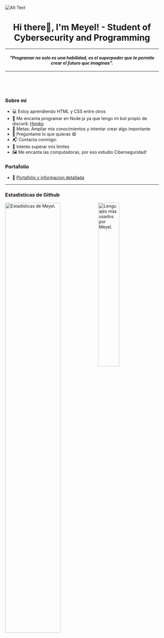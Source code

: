 ![Alt Text](https://imgur.com/qOoswB2.gif)

<div id="header" align="center">
	<h1 align="center"><b>Hi there👋, I'm Meyel! - Student of Cybersecurity and Programming</b></h1>
</div>

---

<p>
  <h4 align="center"><b><i>"Programar no solo es una habilidad, es el superpoder que te permite crear el futuro que imaginas".</i></b></h4>
</p>

---

<p align="center">
<br>
</p>

<br>

### Sobre mi

- 💻 Estoy aprendiendo HTML y CSS entre otros
- 🔭 Me encanta programar en Node.js ya que tengo mi bot propio de discord: [Himiko](https://violetevergardenbot.github.io/)
- 🥅 Metas: Ampliar mis conocimientos y intentar crear algo importante
- 💬 Preguntame lo que quieras :smile:
- 📬 Contacta conmigo: 
- 🧗 Intento superar mis limites
- 🖼 Me encanta las computadoras, por eso estudio Ciberseguridad!

### Portafolio

- 📝 [Portafolio y informacion detallada](https://mcordob.github.io/)
  <br>

---

### Estadísticas de Github

<img align="left" src="https://github-readme-stats.vercel.app/api?username=mcordob&&show_icons=true&include_all_commits=true&title_color=fff&icon_color=79ff97&text_color=efefef&bg_color=24292e" alt="Estadísticas de Meyel." width="60%">
  
<img src="https://github-readme-stats.vercel.app/api/top-langs/?username=mcordob&show_icons=true&hide_border=true&theme=radical" width="37%" alt="Lenguajes más usados por Meyel.">
